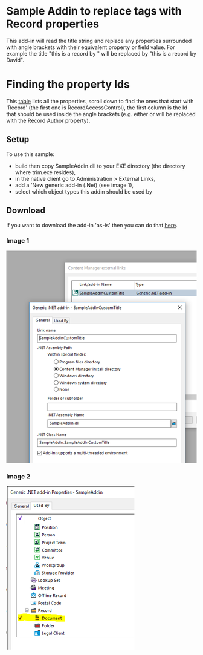 ﻿# Sample Addin to replace tags with Record properties
This add-in will read the title string and replace any properties surrounded with angle brackets with their equivalent property or field value.  For example the title "this is a record by <Author>" will be replaced by "this is a record by David".

# Finding the property Ids
This [table](https://content-manager-sdk.github.io/Community/93/namespace_h_p_1_1_h_p_t_r_i_m_1_1_s_d_k.html#a42b30f289efa9bf64150279dbb479586) lists all the properties, scroll down to find the ones that start with 'Record' (the first one is RecordAccessControl), the first column is the Id that should be used inside the angle brackets (e.g. either <Author> or <RecordAuthor> will be replaced with the Record Author property).


## Setup
To use this sample:
 - build then copy SampleAddin.dll to your EXE directory (the directory where trim.exe resides),
 - in the native client go to Administration > External Links,
 - add a 'New generic add-in (.Net) (see image 1),
 - select which object types this addin should be used by

## Download
If you want to download the add-in 'as-is' then you can do that [here](DLL).

### Image 1
![image 1](addin_dialog.PNG)


### Image 2
![image 2](addin_useby.PNG)
